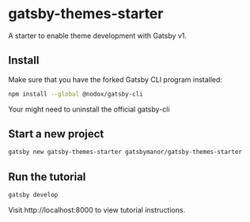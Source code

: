 # gatsby-themes-starter
A starter to enable theme development with Gatsby v1.

## Install

Make sure that you have the forked Gatsby CLI program installed:
```sh
npm install --global @nodox/gatsby-cli
```
Your might need to uninstall the official gatsby-cli

## Start a new project
```sh
gatsby new gatsby-themes-starter gatsbymanor/gatsby-themes-starter
```

## Run the tutorial
```sh
gatsby develop
```
Visit http://localhost:8000 to view tutorial instructions.
